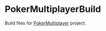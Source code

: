 # PokerMultiplayerBuild
Build files for [PokerMultiplayer](https://github.com/Twinkllle/PokerMultiplayer) project.
